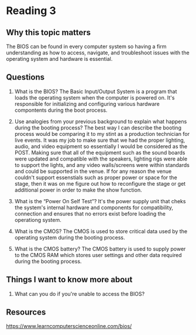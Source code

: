 # Reading 3
## Why this topic matters
The BIOS can be found in every computer system so having a firm understanding as how to access, navigate, and troubleshoot issues with the operating system and hardware is essential. 

## Questions

1. What is the BIOS? The Basic Input/Output System is a program that loads the operating system when the computer is powered on. It's responsible for initializing and configuring various hardware compontents during the boot process. 

2. Use analogies from your previous background to explain what happens during the booting process? The best way I can describe the booting process would be comparing it to my stint as a production technician for live events. It was my job to make sure that we had the proper lighting, audio, and video equipment so essentially I would be considered as the POST. Making sure that all of the equipment such as the sound boards were updated and compatible with the speakers, lighting rigs were able to support the lights, and any video walls/screens were within standards and could be supported in the venue. If for any reason the venue couldn't support essenstials such as proper power or space for the stage, then it was on me figure out how to reconfigure the stage or get additional power in order to make the show function.

3. What is the “Power On Self Test”? It's the power supply unit that cheks the system's internal hardware and components for compatibility, connection and ensures that no errors exist before loading the operationg system.

4. What is the CMOS? The CMOS is used to store critical data used by the operating system during the booting process.

5. What is the CMOS  battery? The CMOS battery is used to supply power to the CMOS RAM which stores user settings and other data required during the booting process. 

## Things I want to know more about

1. What can you do if you're unable to access the BIOS?

## Resources

https://www.learncomputerscienceonline.com/bios/
